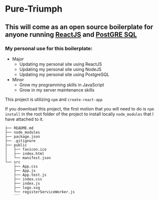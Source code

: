 # Pure-Triumph
## This will come as an open source boilerplate for anyone running [ReactJS](https://reactjs.org/) and [PostGRE SQL](https://www.postgresql.org)

### My personal use for this boilerplate: 

* Major
  * Updating my personal site using ReactJS
  * Updating my personal site using NodeJS
  * Updating my personal site using PostgreSQL
* Minor
  * Grow my programming skills in JavaScript
  * Grow in my server maintenance skills
  
  
This project is utilizing ```npm``` and ```create-react-app```

If you download this project, the first motion that you will need to do is ```npm install``` in the root folder of the project to install locally ```node_modules``` that I have attached to it.

```my-app
├── README.md
├── node_modules
├── package.json
├── .gitignore
├── public
│   ├── favicon.ico
│   ├── index.html
│   └── manifest.json
└── src
    ├── App.css
    ├── App.js
    ├── App.test.js
    ├── index.css
    ├── index.js
    ├── logo.svg
    └── registerServiceWorker.js
    ```
